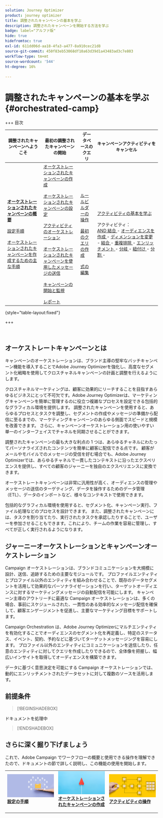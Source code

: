 ```yaml
---
solution: Journey Optimizer
product: journey optimizer
title: 調整されたキャンペーンの基本を学ぶ
description: 調整されたキャンペーンを開始する方法を学ぶ
badge: label="アルファ版"
hide: true
hidefromtoc: true
exl-id: 611dd06d-aa18-4fa3-a477-8a910cec21d8
source-git-commit: 450f83eb53068df10a63d39d1a43483ad3c7e803
workflow-type: tm+mt
source-wordcount: '544'
ht-degree: 16%

---
```


# 調整されたキャンペーンの基本を学ぶ {#orchestrated-camp}


+++ 目次

| 調整されたキャンペーンへようこそ | 最初の調整されたキャンペーンの開始 | データベースのクエリ | キャンペーンアクティビティをキャンセル |
|---|---|---|---|
| <b>[ オーケストレーションされたキャンペーンの概要 ](gs-orchestrated-campaigns.md)</b><br/><br/>[ 設定手順 ](configuration-steps.md)<br/><br/>[ オーケストレーションされたキャンペーンを作成するための主な手順 ](gs-campaign-creation.md) | [ オーケストレーションされたキャンペーンの作成 ](create-orchestrated-campaign.md)<br/><br/>[ オーケストレーションされたキャンペーンの設定 ](orchestrated-campaign-settings.md)<br/><br/>[ アクティビティのオーケストレーション ](orchestrate-activities.md)<br/><br/>[ オーケストレーションされたキャンペーンを使用したメッセージの送信 ](send-messages.md)<br/><br/>[ キャンペーンの開始と監視 ](start-monitor-campaigns.md)<br/><br/>[ レポート ](reporting-campaigns.md) | [ ルールビルダーの操作 ](orchestrated-rule-builder.md)<br/><br/>[ 最初のクエリの作成 ](build-query.md)<br/><br/>[ 式の編集 ](edit-expressions.md) | [ アクティビティの基本を学ぶ ](activities/about-activities.md)<br/><br/> アクティビティ：<br/>[AND 結合 ](activities/and-join.md) - [ オーディエンスを作成 ](activities/build-audience.md) - [ ディメンションを変更 ](activities/change-dimension.md) - [ 結合 ](activities/combine.md) - [ 重複排除 ](activities/deduplication.md) - [ エンリッチメント ](activities/enrichment.md) - [ 分岐 ](activities/fork.md) - [ 紐付け ](activities/reconciliation.md) - [ 分割 ](activities/split.md) [ ](activities/wait.md) - |

{style="table-layout:fixed"}

+++

<br/>

## オーケストレートキャンペーンとは

キャンペーンのオーケストレーションは、ブランド主導の堅牢なバッチキャンペーン機能を導入することでAdobe Journey Optimizerを強化し、高度なセグメント化戦略を使用してクロスチャネルキャンペーンの計画と調整を行えるようにします。

クロスチャネルマーケティングは、顧客に効果的にリーチすることを目指すあらゆるビジネスにとって不可欠です。Adobe Journey Optimizerは、マーケティングキャンペーンを簡単に管理するのに役立つ複雑なプロセスを設定できる包括的なグラフィカル環境を提供します。 調整されたキャンペーンを使用すると、あらゆるプロセスとタスクを調整し、セグメントの作成やメッセージの準備から配信に至るまでの、マーケティングキャンペーンのあらゆる側面でスピードと規模を改善できます。 さらに、キャンペーンオーケストレーション用の使いやすい単一のインターフェイスでチャネルを同期させることができます。

調整されたキャンペーンの最も大きな利点の 1 つは、あらゆるチャネルにわたってパーソナライズされたコンテンツを簡単に顧客に配信できる点です。 顧客がメールやモバイルでのメッセージの受信を好む場合でも、Adobe Journey Optimizerでは、あらゆるチャネルで一貫したコンテキストに沿ったエクスペリエンスを提供し、すべての顧客のジャーニーを独自のエクスペリエンスに変換できます。

オーケストレートキャンペーンは非常に汎用性が高く、オーディエンスの管理やメッセージの送信のターゲティング、データを操作するためのデータ管理（ETL）、データのインポートなど、様々なコンテキストで使用できます。

包括的なグラフィカル環境を使用すると、セグメント化、キャンペーン実行、ファイル処理などのプロセスを設計できます。 また、調整されたキャンペーンには、タスクを割り当てたり、実行されたタスクを承認したりすることで、ユーザーを参加させることもできます。これにより、チームの作業を容易に管理し、すべてが正しく実行されるようになります。

## ジャーニーオーケストレーションとキャンペーンオーケストレーション

Campaign オーケストレーションは、ブランドコミュニケーションを大規模に設計、送信、追跡するための主要なモジュールです。 プロファイルエンティティとプロファイル以外のエンティティを組み合わせることで、既存のデータセグメントを活用して効果的なパーソナライゼーションを行い、ターゲットオーディエンスに対するマーケティングメッセージの自動配信を可能にします。 キャンペーン主導のアウトリーチに最適な Campaign オーケストレーションは、多くの場合、事前にスケジュールされた、一貫性のある効率的なメッセージ配信を確保して、顧客エンゲージメントを促進し、主要なマーケティング目標をサポートします。

Campaign Orchestration は、Adobe Journey Optimizerにマルチエンティティを有効化することでオーディエンスのセグメント化を再定義し、特定のステータス、イベント、契約、予約などに基づいてターゲットメッセージングを容易にします。 プロファイル以外のエンティティにコミュニケーションを送信したり、任意のエンティティに対してクエリを作成したりできるので、全体像を把握し、幅広いインサイトを取得してオーディエンスを構築できます。

データに基づく意思決定を可能にする Campaign オーケストレーションでは、動的にエンリッチメントされたデータセットに対して複数のソースを活用します。

## 前提条件

>[!BEGINSHADEBOX]

ドキュメントを処理中

>[!ENDSHADEBOX]

<!--prerequisites & permissions-->

## さらに深く掘り下げましょう

これで、Adobe Campaign でワークフローの概要と使用できる操作を理解できたので、ドキュメントの節で詳しく説明し、この機能の使用を開始します。

<table style="table-layout:fixed"><tr style="border: 0;">
<td>
<a href="gs-campaign-creation.md">
<img alt="ワークフローへのアクセスと管理" src="assets/do-not-localize/workflow-access.jpeg">
</a>
<div>
<a href="gs-campaign-creation.md"><strong>設定の手順</strong></a>
</div>
<p>
</td>
<td>
<a href="create-orchestrated-campaign.md">
<img alt="リード" src="assets/do-not-localize/workflow-create.jpeg">
</a>
<div><a href="create-orchestrated-campaign.md"><strong> オーケストレーションされたキャンペーンの作成 </strong>
</div>
<p>
</td>
<td>
<a href="activities/about-activities.md">
<img alt="低頻度" src="assets/do-not-localize/workflow-activities.jpeg">
</a>
<div>
<a href="activities/about-activities.md"><strong> アクティビティの操作 </strong></a>
</div>
<p></td>
</tr></table>
